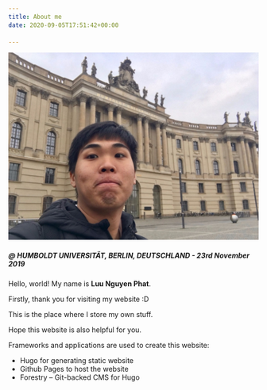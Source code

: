 ```yaml
---
title: About me
date: 2020-09-05T17:51:42+00:00

---
```

![](/uploads/img_2119.jpeg)

##### @ HUMBOLDT UNIVERSITÄT, BERLIN, DEUTSCHLAND - 23rd November 2019

##### 

Hello, world! My name is **Luu Nguyen Phat**.

Firstly, thank you for visiting my website :D

This is the place where I store my own stuff.

Hope this website is also helpful for you.

Frameworks and applications are used to create this website:

* Hugo for generating static website
* Github Pages to host the website
* Forestry – Git-backed CMS for Hugo